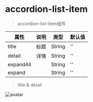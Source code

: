 # accordion-list-item

> accordion-list-item组件

| 属性    | 说明 | 类型 |默认值|
| ------ | ------ | ------ |------ |
| title  | 标题 | String |''|
| detail  | 详情 | String |''|
| expandAll  |  | String |''|
| expand  |  | String |''|

> title & detail  

![avatar](/img/accordion-list-item/title&detail.png)

